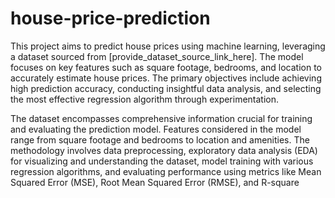 # house-price-prediction
This project aims to predict house prices using machine learning, leveraging a dataset sourced from [provide_dataset_source_link_here]. The model focuses on key features such as square footage, bedrooms, and location to accurately estimate house prices. The primary objectives include achieving high prediction accuracy, conducting insightful data analysis, and selecting the most effective regression algorithm through experimentation.

The dataset encompasses comprehensive information crucial for training and evaluating the prediction model. Features considered in the model range from square footage and bedrooms to location and amenities. The methodology involves data preprocessing, exploratory data analysis (EDA) for visualizing and understanding the dataset, model training with various regression algorithms, and evaluating performance using metrics like Mean Squared Error (MSE), Root Mean Squared Error (RMSE), and R-square
